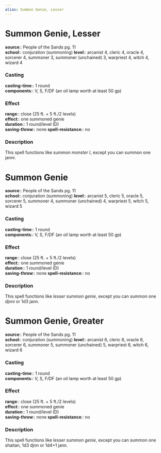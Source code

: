 ```yaml
---
alias: Summon Genie, Lesser
---
```


# Summon Genie, Lesser 

**source**:: People of the Sands pg. 11  
**school**:: conjuration (summoning)
**level**:: arcanist 4, cleric 4, oracle 4, sorcerer 4, summoner 3, summoner (unchained) 3, warpriest 4, witch 4, wizard 4

### Casting 

**casting-time**:: 1 round  
**components**:: V, S, F/DF (an oil lamp worth at least 50 gp)

### Effect 

**range**:: close (25 ft. + 5 ft./2 levels)  
**effect**:: one summoned genie  
**duration**:: 1 round/level (D)  
**saving-throw**:: none
**spell-resistance**:: no

### Description 

This spell functions like *summon monster I*, except you can summon one janni.

# Summon Genie 

**source**:: People of the Sands pg. 11  
**school**:: conjuration (summoning)
**level**:: arcanist 5, cleric 5, oracle 5, sorcerer 5, summoner 4, summoner (unchained) 4, warpriest 5, witch 5, wizard 5

### Casting 

**casting-time**:: 1 round  
**components**:: V, S, F/DF (an oil lamp worth at least 50 gp)

### Effect 

**range**:: close (25 ft. + 5 ft./2 levels)  
**effect**:: one summoned genie  
**duration**:: 1 round/level (D)  
**saving-throw**:: none
**spell-resistance**:: no

### Description 

This spell functions like *lesser summon genie*, except you can summon one djnni or 1d3 jann.

# Summon Genie, Greater 

**source**:: People of the Sands pg. 11  
**school**:: conjuration (summoning)
**level**:: arcanist 6, cleric 6, oracle 6, sorcerer 6, summoner 5, summoner (unchained) 5, warpriest 6, witch 6, wizard 6

### Casting 

**casting-time**:: 1 round  
**components**:: V, S, F/DF (an oil lamp worth at least 50 gp)

### Effect 

**range**:: close (25 ft. + 5 ft./2 levels)  
**effect**:: one summoned genie  
**duration**:: 1 round/level (D)  
**saving-throw**:: none
**spell-resistance**:: no

### Description 

This spell functions like *lesser summon genie*, except you can summon one shaitan, 1d3 djnn or 1d4+1 jann.
